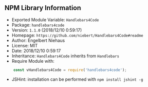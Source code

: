 ## NPM Library Information
* Exported Module Variable: `Handlebars4Code`
* Package:  `handlebars4code`
* Version:  `1.1.0`   (2018/12/10 0:59:17)
* Homepage: `https://github.com/niebert/Handlebars4Code#readme`
* Author:   Engelbert Niehaus
* License:  MIT
* Date:     2018/12/10 0:59:17
* Inheritance: `Handlebars4Code` inherits from `Handlebars`
* Require Module with:
```javascript
    const vHandlebars4Code = require('handlebars4code');
```
* JSHint: installation can be performed with `npm install jshint -g`
